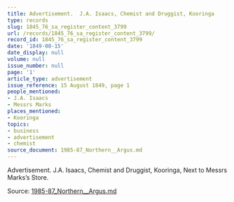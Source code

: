 ```yaml
---
title: Advertisement.  J.A. Isaacs, Chemist and Druggist, Kooringa
type: records
slug: 1845_76_sa_register_content_3799
url: /records/1845_76_sa_register_content_3799/
record_id: 1845_76_sa_register_content_3799
date: '1849-08-15'
date_display: null
volume: null
issue_number: null
page: '1'
article_type: advertisement
issue_reference: 15 August 1849, page 1
people_mentioned:
- J.A. Isaacs
- Messrs Marks
places_mentioned:
- Kooringa
topics:
- business
- advertisement
- chemist
source_document: 1985-87_Northern__Argus.md
---
```


Advertisement.  J.A. Isaacs, Chemist and Druggist, Kooringa, Next to Messrs Marks’s Store.

Source: [1985-87_Northern__Argus.md](/downloads/markdown/1985-87_Northern__Argus.md)
